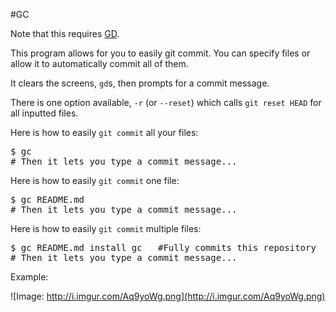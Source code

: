 #GC

Note that this requires [GD](https://github.com/czipperz/gd).

This program allows for you to easily git commit. You can specify files or allow it to automatically commit all of them.

It clears the screens, `gd`s, then prompts for a commit message.

There is one option available, `-r` (or `--reset`) which calls `git reset HEAD` for all inputted files.

Here is how to easily `git commit` all your files:
<pre>
$ gc
# Then it lets you type a commit message...
</pre>

Here is how to easily `git commit` one file:
<pre>
$ gc README.md
# Then it lets you type a commit message...
</pre>

Here is how to easily `git commit` multiple files:
<pre>
$ gc README.md install gc   #Fully commits this repository
# Then it lets you type a commit message...
</pre>

Example:

![Image: http://i.imgur.com/Aq9yoWg.png](http://i.imgur.com/Aq9yoWg.png)
